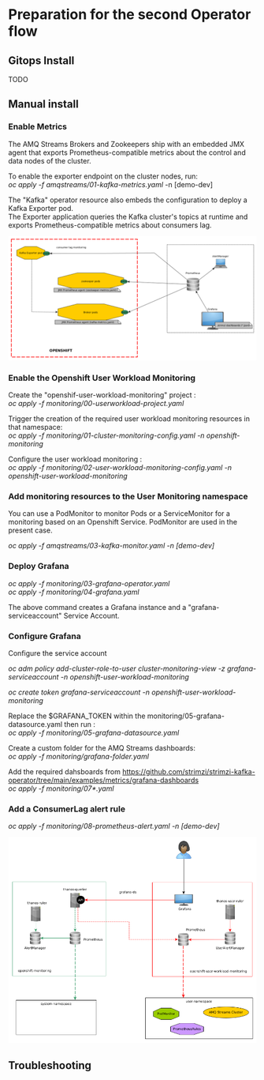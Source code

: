 # Preparation for the second Operator flow


## Gitops Install
TODO

## Manual install

### Enable Metrics
The AMQ Streams Brokers and Zookeepers ship with an embedded JMX agent that exports Prometheus-compatible metrics about the control and data nodes of the cluster.  

To enable the exporter endpoint on the cluster nodes, run:  
_oc apply -f amqstreams/01-kafka-metrics.yaml_ -n [demo-dev]  

The "Kafka" operator resource also embeds the configuration to deploy a Kafka Exporter pod.  
The Exporter application queries the Kafka cluster's topics at runtime and exports Prometheus-compatible metrics about consumers lag. 

![Amq streams metrics](images/ops1_metrics.png?raw=true)


### Enable the Openshift User Workload Monitoring

Create the "openshif-user-workload-monitoring" project :   
_oc apply -f monitoring/00-userworkload-project.yaml_  

Trigger the creation of the required user workload monitoring resources in that namespace:  
_oc apply -f monitoring/01-cluster-monitoring-config.yaml -n openshift-monitoring_  

Configure the user workload monitoring :   
_oc apply -f  monitoring/02-user-workload-monitoring-config.yaml -n openshift-user-workload-monitoring_  

### Add monitoring resources to the User Monitoring namespace

You can use a PodMonitor to monitor Pods or a ServiceMonitor for a monitoring based on an Openshift Service.  PodMonitor are used in the present case.

_oc apply -f amqstreams/03-kafka-monitor.yaml -n [demo-dev]_

### Deploy Grafana

_oc apply -f monitoring/03-grafana-operator.yaml_  
_oc apply -f monitoring/04-grafana.yaml_  

The above command creates a Grafana instance and a "grafana-serviceaccount" Service Account.  

### Configure Grafana
Configure the service account  

_oc adm policy add-cluster-role-to-user cluster-monitoring-view -z grafana-serviceaccount -n openshift-user-workload-monitoring_  

_oc create token grafana-serviceaccount -n openshift-user-workload-monitoring_

Replace the $GRAFANA_TOKEN within the monitoring/05-grafana-datasource.yaml then run :  
_oc apply -f monitoring/05-grafana-datasource.yaml_  

Create a custom folder for the AMQ Streams dashboards:  
_oc apply -f monitoring/grafana-folder.yaml_  

Add the required dahsboards from https://github.com/strimzi/strimzi-kafka-operator/tree/main/examples/metrics/grafana-dashboards  
_oc apply -f monitoring/07*.yaml_

### Add a ConsumerLag alert rule
_oc apply -f monitoring/08-prometheus-alert.yaml -n [demo-dev]_  


![user workload monitoring](images/ops1_userworkload.png?raw=true)

## Troubleshooting
